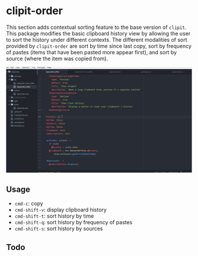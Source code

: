 # clipit-order

This section adds contextual sorting feature to the base version of `clipit`. This package modifies the basic clipboard history view by allowing the user to sort the history under different contexts. The different modalities of sort provided by `clipit-order` are sort by time since last copy, sort by frequency of pastes (items that have been pasted more appear first), and sort by source (where the item was copied from).

![A screenshot of your spankin' package](https://github.com/cleebp/csc-510-group-g/blob/master/mar1/clipit-order/demo.gif)

## Usage

- `cmd-c`:        copy
- `cmd-shift-v`:  display clipboard history
- `cmd-shift-t`:  sort history by time
- `cmd-shift-q`:  sort history by frequency of pastes
- `cmd-shift-s`:  sort history by sources

## Todo
